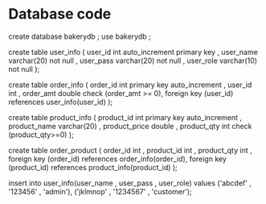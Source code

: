 # Database code 

create database bakerydb ;
use bakerydb ;

create table user_info 
(
	user_id int auto_increment primary key ,
    user_name varchar(20) not null ,
    user_pass varchar(20) not null ,
    user_role varchar(10) not null 
);


create table order_info 
(
	order_id int primary key auto_increment , 
    user_id int ,
    order_amt double check (order_amt >= 0),
    foreign key (user_id) references user_info(user_id)
);


create table product_info
(
		product_id int primary key auto_increment ,
        product_name varchar(20) ,
        product_price double ,
        product_qty int check (product_qty>=0)
);

create table order_product
(
	order_id int ,
    product_id int ,
    product_qty int ,
    foreign key (order_id) references order_info(order_id),
    foreign key (product_id) references product_info(product_id)
);


insert into user_info(user_name , user_pass , user_role) values 
('abcdef' , '123456' , 'admin'),
('jklmnop' , '1234567' , 'customer');
